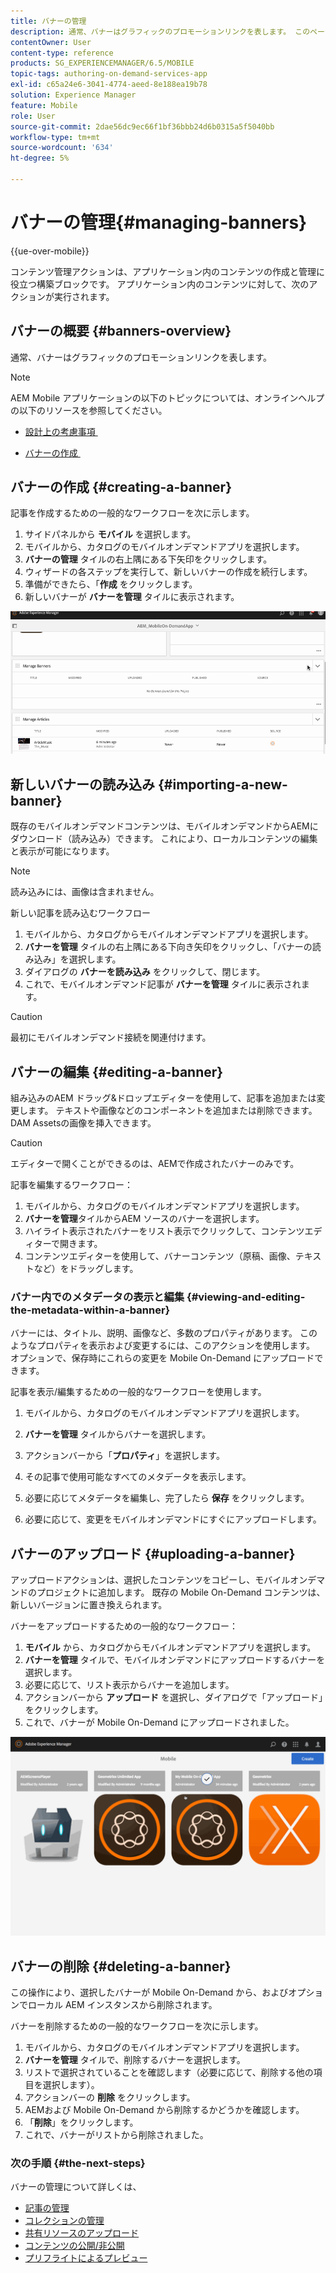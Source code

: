 ```yaml
---
title: バナーの管理
description: 通常、バナーはグラフィックのプロモーションリンクを表します。 このページでは、この機能について詳しく見ていきます。
contentOwner: User
content-type: reference
products: SG_EXPERIENCEMANAGER/6.5/MOBILE
topic-tags: authoring-on-demand-services-app
exl-id: c65a24e6-3041-4774-aeed-8e188ea19b78
solution: Experience Manager
feature: Mobile
role: User
source-git-commit: 2dae56dc9ec66f1bf36bbb24d6b0315a5f5040bb
workflow-type: tm+mt
source-wordcount: '634'
ht-degree: 5%

---
```


# バナーの管理{#managing-banners}

{{ue-over-mobile}}

コンテンツ管理アクションは、アプリケーション内のコンテンツの作成と管理に役立つ構築ブロックです。 アプリケーション内のコンテンツに対して、次のアクションが実行されます。

## バナーの概要 {#banners-overview}

通常、バナーはグラフィックのプロモーションリンクを表します。

>[!NOTE]
>
>AEM Mobile アプリケーションの以下のトピックについては、オンラインヘルプの以下のリソースを参照してください。
>
>* [&#x200B; 設計上の考慮事項 &#x200B;](https://helpx.adobe.com/jp/digital-publishing-solution/help/design-app.html)
>
>* [&#x200B; バナーの作成 &#x200B;](https://helpx.adobe.com/jp/digital-publishing-solution/help/creating-banners.html)
>

## バナーの作成 {#creating-a-banner}

記事を作成するための一般的なワークフローを次に示します。

1. サイドパネルから **モバイル** を選択します。
1. モバイルから、カタログのモバイルオンデマンドアプリを選択します。
1. **バナーの管理** タイルの右上隅にある下矢印をクリックします。
1. ウィザードの各ステップを実行して、新しいバナーの作成を続行します。
1. 準備ができたら、「**作成** をクリックします。
1. 新しいバナーが **バナーを管理** タイルに表示されます。

![chlimage_1-6](assets/chlimage_1-6.gif)

## 新しいバナーの読み込み {#importing-a-new-banner}

既存のモバイルオンデマンドコンテンツは、モバイルオンデマンドからAEMにダウンロード（読み込み）できます。 これにより、ローカルコンテンツの編集と表示が可能になります。

>[!NOTE]
>
>読み込みには、画像は含まれません。

新しい記事を読み込むワークフロー

1. モバイルから、カタログからモバイルオンデマンドアプリを選択します。
1. **バナーを管理** タイルの右上隅にある下向き矢印をクリックし、「バナーの読み込み」を選択します。
1. ダイアログの **バナーを読み込み** をクリックして、閉じます。
1. これで、モバイルオンデマンド記事が **バナーを管理** タイルに表示されます。

>[!CAUTION]
>
>最初にモバイルオンデマンド接続を関連付けます。

## バナーの編集 {#editing-a-banner}

組み込みのAEM ドラッグ&amp;ドロップエディターを使用して、記事を追加または変更します。 テキストや画像などのコンポーネントを追加または削除できます。 DAM Assetsの画像を挿入できます。

>[!CAUTION]
>
>エディターで開くことができるのは、AEMで作成されたバナーのみです。

記事を編集するワークフロー：

1. モバイルから、カタログのモバイルオンデマンドアプリを選択します。
1. **バナーを管理**&#x200B;タイルからAEM ソースのバナーを選択します。
1. ハイライト表示されたバナーをリスト表示でクリックして、コンテンツエディターで開きます。
1. コンテンツエディターを使用して、バナーコンテンツ（原稿、画像、テキストなど）をドラッグします。

### バナー内でのメタデータの表示と編集 {#viewing-and-editing-the-metadata-within-a-banner}

バナーには、タイトル、説明、画像など、多数のプロパティがあります。 このようなプロパティを表示および変更するには、このアクションを使用します。 オプションで、保存時にこれらの変更を Mobile On-Demand にアップロードできます。

記事を表示/編集するための一般的なワークフローを使用します。

1. モバイルから、カタログのモバイルオンデマンドアプリを選択します。
1. **バナーを管理** タイルからバナーを選択します。

1. アクションバーから「**プロパティ**」を選択します。
1. その記事で使用可能なすべてのメタデータを表示します。
1. 必要に応じてメタデータを編集し、完了したら **保存** をクリックします。
1. 必要に応じて、変更をモバイルオンデマンドにすぐにアップロードします。

## バナーのアップロード {#uploading-a-banner}

アップロードアクションは、選択したコンテンツをコピーし、モバイルオンデマンドのプロジェクトに追加します。 既存の Mobile On-Demand コンテンツは、新しいバージョンに置き換えられます。

バナーをアップロードするための一般的なワークフロー：

1. **モバイル** から、カタログからモバイルオンデマンドアプリを選択します。
1. **バナーを管理** タイルで、モバイルオンデマンドにアップロードするバナーを選択します。
1. 必要に応じて、リスト表示からバナーを追加します。
1. アクションバーから **アップロード** を選択し、ダイアログで「アップロード」をクリックします。
1. これで、バナーが Mobile On-Demand にアップロードされました。

![chlimage_1-7](assets/chlimage_1-7.gif)

## バナーの削除 {#deleting-a-banner}

この操作により、選択したバナーが Mobile On-Demand から、およびオプションでローカル AEM インスタンスから削除されます。

バナーを削除するための一般的なワークフローを次に示します。

1. モバイルから、カタログのモバイルオンデマンドアプリを選択します。
1. **バナーを管理** タイルで、削除するバナーを選択します。
1. リストで選択されていることを確認します（必要に応じて、削除する他の項目を選択します）。
1. アクションバーの **削除** をクリックします。
1. AEMおよび Mobile On-Demand から削除するかどうかを確認します。
1. 「**削除**」をクリックします。
1. これで、バナーがリストから削除されました。

### 次の手順 {#the-next-steps}

バナーの管理について詳しくは、

* [記事の管理](/help/mobile/mobile-on-demand-managing-articles.md)
* [コレクションの管理](/help/mobile/mobile-on-demand-managing-collections.md)
* [共有リソースのアップロード](/help/mobile/mobile-on-demand-shared-resources.md)
* [コンテンツの公開/非公開](/help/mobile/mobile-on-demand-publishing-unpublishing.md)
* [プリフライトによるプレビュー](/help/mobile/aem-mobile-manage-ondemand-services.md)

